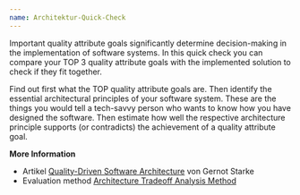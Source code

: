 ```yaml
---
name: Architektur-Quick-Check
---
```

Important quality attribute goals significantly determine decision-making in the implementation of software systems. In this quick check you can compare your TOP 3 quality attribute  goals with the implemented solution to check if they fit together.

Find out first what the TOP quality attribute goals are. Then identify the essential architectural principles of your software system. These are the things you would tell a tech-savvy person who wants to know how you have designed the software. Then estimate how well the respective architecture principle supports (or contradicts) the achievement of a quality attribute goal.

**More Information**

* Artikel [Quality-Driven Software Architecture](https://www.innoq.com/en/articles/2012/04/quality-driven-software-architecture/) von Gernot Starke
* Evaluation method [Architecture Tradeoff Analysis Method](https://resources.sei.cmu.edu/library/asset-view.cfm?assetid=513908)
